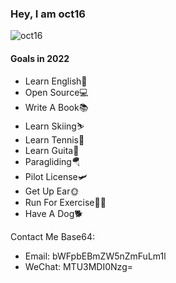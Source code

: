<h3>
  Hey, I am oct16
</h3>

<p align="left"> <img src="https://komarev.com/ghpvc/?username=oct16" alt="oct16" /> </p>

<h4>Goals in 2022</h4>
<ul>
  <li>Learn English🤣</li>
  <li>Open Source💻</li>
  <li>Write A Book📚</li>
  <li>Learn Skiing⛷</li>
  <li>Learn Tennis🎾</li>
  <li>Learn Guita🎸</li>
  <li>Paragliding🪂</li>
  <li>Pilot License🛩</li>
  <li>Get Up Ear🌞</li>
  <li>Run For Exercise🏃🏻</li>
  <li>Have A Dog🐕</li>
</ul>

Contact Me Base64: 
- Email: bWFpbEBmZW5nZmFuLm1l
- WeChat: MTU3MDI0Nzg=
